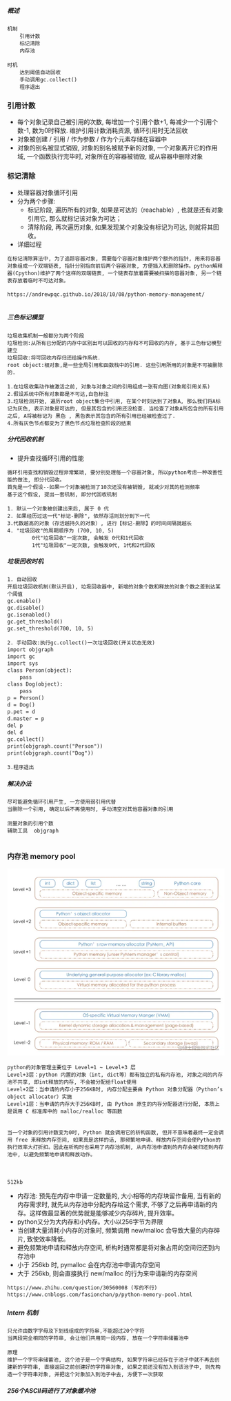 ##### 概述

```
机制
	引用计数
	标记清除
	内存池

时机
	达到阈值自动回收
	手动调用gc.collect()
	程序退出
```

### 引用计数

- 每个对象记录自己被引用的次数, 每增加一个引用个数+1, 每减少一个引用个数-1, 数为0时释放. 维护引用计数消耗资源, 循环引用时无法回收
- 对象被创建 / 引用 / 作为参数 / 作为个元素存储在容器中
- 对象的别名被显式销毁, 对象的别名被赋予新的对象, 一个对象离开它的作用域, 一个函数执行完毕时, 对象所在的容器被销毁, 或从容器中删除对象

### 标记清除

- 处理容器对象循环引用
- 分为两个步骤:
  - 标记阶段, 遍历所有的对象, 如果是可达的（reachable）, 也就是还有对象引用它, 那么就标记该对象为可达；
  - 清除阶段, 再次遍历对象, 如果发现某个对象没有标记为可达, 则就将其回收。
- 详细过程

```
在标记清除算法中, 为了追踪容器对象, 需要每个容器对象维护两个额外的指针, 用来将容器对象组成一个双端链表, 指针分别指向前后两个容器对象, 方便插入和删除操作。python解释器(Cpython)维护了两个这样的双端链表, 一个链表存放着需要被扫描的容器对象, 另一个链表存放着临时不可达对象。

https://andrewpqc.github.io/2018/10/08/python-memory-management/


```



##### 三色标记模型 

```
垃圾收集机制一般都分为两个阶段
垃圾检测:从所有已分配的内存中区别出可以回收的内存和不可回收的内存, 基于三色标记模型建立
垃圾回收:将可回收内存归还给操作系统. 
root object:根对象,是一些全局引用和函数栈中的引用. 这些引用所用的对象是不可被删除的. 

1.在垃圾收集动作被激活之前, 对象与对象之间的引用组成一张有向图(对象和引用关系)
2.假设系统中所有对象都是不可达,白色标注
3.垃圾检测开始, 遍历root object集合中引用, 在某个时刻达到了对象A, 那么我们将A标记为灰色, 表示对象是可达的, 但是其包含的引用还没检查. 当检查了对象A所包含的所有引用之后, A将被标记为 黑色 , 黑色表示其包含的所有引用已经被检查过了. 
4.所有灰色节点都变为了黑色节点垃圾检查阶段的结束
```

##### 分代回收机制

- 提升查找循环引用的性能

```
循环引用查找和销毁过程非常繁琐, 要分别处理每一个容器对象, 所以python考虑一种改善性能的做法, 即分代回收。
首先是一个假设--如果一个对象被检测了10次还没有被销毁, 就减少对其的检测频率
基于这个假设, 提出一套机制, 即分代回收机制

1. 默认一个对象被创建出来后, 属于 0 代
2. 如果经历过这一代"标记-删除", 依然存活则划分到下一代
3.代数越高的对象（存活越持久的对象）, 进行【标记-删除】的时间间隔就越长
4. "垃圾回收"的周期顺序为 (700, 10, 5)
		0代"垃圾回收"一定次数, 会触发 0代和1代回收
		1代"垃圾回收"一定次数, 会触发0代, 1代和2代回收
```

##### 垃圾回收时机

```
1. 自动回收
开启垃圾回收机制(默认开启), 垃圾回收器中, 新增的对象个数和释放的对象个数之差到达某个阈值
gc.enable()
gc.disable()
gc.isenabled()
gc.get_threshold()
gc.set_threshold(700, 10, 5)

2. 手动回收:执行gc.collect()一次垃圾回收(开关状态无效)
import objgraph
import gc
import sys
class Person(object):
    pass
class Dog(object):
    pass
p = Person()
d = Dog()
p.pet = d
d.master = p
del p
del d
gc.collect()
print(objgraph.count("Person"))
print(objgraph.count("Dog"))

3.程序退出
```

##### 解决办法

```
尽可能避免循环引用产生, 一方使用弱引用代替
当删除一个引用, 确定以后不再使用时, 手动清空对其他容器对象的引用

测量对象的引用个数
辅助工具  objgraph
			             
```

### 内存池 memory pool

<img src=".\image\CPython内存架构.webp" alt="CPython内存架构" style="zoom:80%;" />

```
python的对象管理主要位于 Level+1 ~ Level+3 层
Level+3层：python 内置的对象（int, dict等）都有独立的私有内存池, 对象之间的内存池不共享, 即int释放的内存, 不会被分配给float使用
Level+2层：当申请的内存小于256KB时, 内存分配主要由 Python 对象分配器（Python’s object allocator）实施
Level+1层：当申请的内存大于256KB时, 由 Python 原生的内存分配器进行分配, 本质上是调用 C 标准库中的 malloc/realloc 等函数


当一个对象的引用计数变为0时, Python 就会调用它的析构函数, 但并不意味着最终一定会调用 free 来释放内存空间, 如果真是这样的话, 那频繁地申请、释放内存空间会使Python的执行效率大打折扣。因此在析构时也采用了内存池机制, 从内存池申请到的内存会被归还到内存池中, 以避免频繁地申请和释放动作。



512kb
```

- 内存池: 预先在内存中申请一定数量的, 大小相等的内存块留作备用, 当有新的内存需求时, 就先从内存池中分配内存给这个需求, 不够了之后再申请新的内存。这样做最显著的优势就是能够减少内存碎片, 提升效率。
- python又分为大内存和小内存。大小以256字节为界限
- 当创建大量消耗小内存的对象时, 频繁调用 new/malloc 会导致大量的内存碎片, 致使效率降低。
- 避免频繁地申请和释放内存空间, 析构时通常都是将对象占用的空间归还到内存池中
- 小于 256kb 时, pymalloc 会在内存池中申请内存空间
- 大于 256kb, 则会直接执行 new/malloc 的行为来申请新的内存空间

```
https://www.zhihu.com/question/30560008 (写的不行)
https://www.cnblogs.com/fasionchan/p/python-memory-pool.html
```



##### 



##### Intern 机制

```
只允许由数字字母及下划线组成的字符串,不能超过20个字符
当两段完全相同的字符串, 会让他们共用同一段内存, 放在一个字符串储蓄池中

原理
维护一个字符串储蓄池, 这个池子是一个字典结构, 如果字符串已经存在于池子中就不再去创建新的字符串, 直接返回之前创建好的字符串对象, 如果之前还没有加入到该池子中, 则先构造一个字符串对象, 并把这个对象加入到池子中去, 方便下一次获取
```

##### 256个ASCII码进行了对象缓冲池


